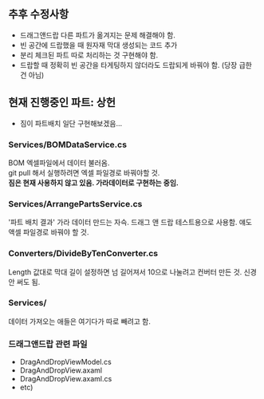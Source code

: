 ## 추후 수정사항 ##
- 드래그앤드랍 다른 파트가 옮겨지는 문제 해결해야 함.
- 빈 공간에 드랍했을 때 원자재 막대 생성되는 코드 추가
- 분리 체크된 파트 따로 처리하는 것 구현해야 함.
- 드랍할 때 정확히 빈 공간을 타게팅하지 않더라도 드랍되게 바꿔야 함. (당장 급한 건 아님)

## 현재 진행중인 파트: 상헌 ##
- 짐이 파트배치 일단 구현해보겠음...

### Services/BOMDataService.cs ###
BOM 엑셀파일에서 데이터 불러옴.  
git pull 해서 실행하려면 엑셀 파일경로 바꿔야할 것.  
**짐은 현재 사용하지 않고 있음. 가라데이터로 구현하는 중임.**  

### Services/ArrangePartsService.cs ###
'파트 배치 결과' 가라 데이터 만드는 자슥.  드래그 앤 드랍 테스트용으로 사용함.   얘도 액셀 파일경로 바꿔야 할 것.  

### Converters/DivideByTenConverter.cs ###
Length 값대로 막대 길이 설정하면 넘 길어져서 10으로 나눌려고 컨버터 만든 것. 신경 안 써도 됨.

### Services/ ###
데이터 가져오는 애들은 여기다가 따로 빼려고 함.

### 드래그앤드랍 관련 파일 ###
- DragAndDropViewModel.cs
- DragAndDropView.axaml
- DragAndDropView.axaml.cs
- etc)
